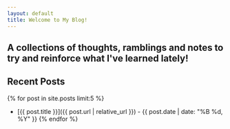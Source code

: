 ```yaml
---
layout: default
title: Welcome to My Blog!
---
```


## A collections of thoughts, ramblings and notes to try and reinforce what I've learned lately!

## Recent Posts

{% for post in site.posts limit:5 %}
- [{{ post.title }}]({{ post.url | relative_url }}) - {{ post.date | date: "%B %d, %Y" }}
{% endfor %}